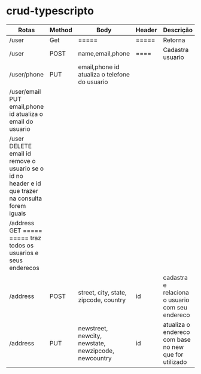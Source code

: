 # crud-typescripto
  |Rotas       | Method  | Body                                                 |  Header  | Descrição|
  -------------| --------| -----------------------------------------------------| -------- |--------- |
 | /user       | Get     | =====                                                |  =====   | Retorna |todos os usuarios|
 | /user     |    POST   |  name,email,phone                                     |  ====     |Cadastra usuario|
  |/user/phone |  PUT     | email,phone                                            id       atualiza o telefone do usuario|
  |/user/email   PUT      email,phone                                            id       atualiza o email do usuario
  |/user         DELETE   email                                                  id       remove o usuario se o id no header e id que trazer na consulta forem iguais
  |/address      GET      =====                                                  =====    traz todos os usuarios e seus enderecos
  |/address     | POST |    street, city, state, zipcode, country          |        id       |cadastra e relaciona o usuario com seu endereco|
  |/address   |   PUT   |  newstreet, newcity, newstate, newzipcode, newcountry|   id    |   atualiza o endereco com base no new que for utilizado|
